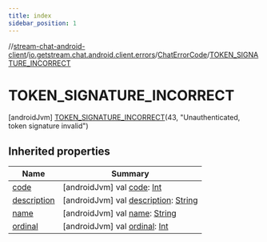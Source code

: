 ```yaml
---
title: index
sidebar_position: 1
---
```

//[stream-chat-android-client](../../../../index.md)/[io.getstream.chat.android.client.errors](../../index.md)/[ChatErrorCode](../index.md)/[TOKEN_SIGNATURE_INCORRECT](index.md)



# TOKEN_SIGNATURE_INCORRECT  
 [androidJvm] [TOKEN_SIGNATURE_INCORRECT](index.md)(43, "Unauthenticated, token signature invalid")  
   


## Inherited properties  
  
|  Name |  Summary | 
|---|---|
| <a name="io.getstream.chat.android.client.errors/ChatErrorCode.TOKEN_SIGNATURE_INCORRECT/code/#/PointingToDeclaration/"></a>[code](code.md)| <a name="io.getstream.chat.android.client.errors/ChatErrorCode.TOKEN_SIGNATURE_INCORRECT/code/#/PointingToDeclaration/"></a> [androidJvm] val [code](code.md): [Int](https://kotlinlang.org/api/latest/jvm/stdlib/kotlin/-int/index.html)   <br/>|
| <a name="io.getstream.chat.android.client.errors/ChatErrorCode.TOKEN_SIGNATURE_INCORRECT/description/#/PointingToDeclaration/"></a>[description](description.md)| <a name="io.getstream.chat.android.client.errors/ChatErrorCode.TOKEN_SIGNATURE_INCORRECT/description/#/PointingToDeclaration/"></a> [androidJvm] val [description](description.md): [String](https://kotlinlang.org/api/latest/jvm/stdlib/kotlin/-string/index.html)   <br/>|
| <a name="io.getstream.chat.android.client.errors/ChatErrorCode.TOKEN_SIGNATURE_INCORRECT/name/#/PointingToDeclaration/"></a>[name](name.md)| <a name="io.getstream.chat.android.client.errors/ChatErrorCode.TOKEN_SIGNATURE_INCORRECT/name/#/PointingToDeclaration/"></a> [androidJvm] val [name](name.md): [String](https://kotlinlang.org/api/latest/jvm/stdlib/kotlin/-string/index.html)   <br/>|
| <a name="io.getstream.chat.android.client.errors/ChatErrorCode.TOKEN_SIGNATURE_INCORRECT/ordinal/#/PointingToDeclaration/"></a>[ordinal](ordinal.md)| <a name="io.getstream.chat.android.client.errors/ChatErrorCode.TOKEN_SIGNATURE_INCORRECT/ordinal/#/PointingToDeclaration/"></a> [androidJvm] val [ordinal](ordinal.md): [Int](https://kotlinlang.org/api/latest/jvm/stdlib/kotlin/-int/index.html)   <br/>|

